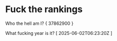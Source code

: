 # Fuck the rankings

Who the hell am I?
{ 37862900 }

What fucking year is it?
[ 2025-06-02T06:23:20Z ]
